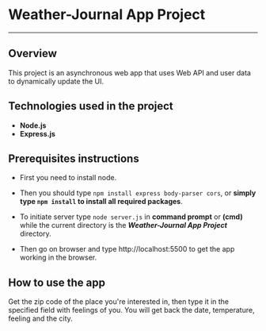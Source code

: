 # Weather-Journal App Project

---

## Overview
This project is an asynchronous web app that uses Web API and user data to dynamically update the UI.


## Technologies used in the project
- **Node.js**
- **Express.js**


## Prerequisites instructions
- First you need to install node.

- Then you should type `npm install express body-parser cors`, or **simply type `npm install` to install all required packages**.

- To initiate server type `node server.js` in **command prompt** or **(cmd)**  while the current directory is the ***Weather-Journal App Project*** directory.

- Then go on browser and type http://localhost:5500 to get the app working in the browser.

## How to use the app
Get the zip code of the place you're interested in, then type it in the specified field with feelings of you.
You will get back the date, temperature, feeling and the city.
